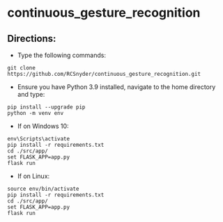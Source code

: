 # continuous_gesture_recognition
## Directions: 

- Type the following commands:

```
git clone https://github.com/RCSnyder/continuous_gesture_recognition.git
```

- Ensure you have Python 3.9 installed, navigate to the home directory and type:

```
pip install --upgrade pip
python -m venv env
```

- If on Windows 10:

```
env\Scripts\activate
pip install -r requirements.txt
cd ./src/app/
set FLASK_APP=app.py
flask run
```

- If on Linux:

```
source env/bin/activate
pip install -r requirements.txt
cd ./src/app/
set FLASK_APP=app.py
flask run
```

